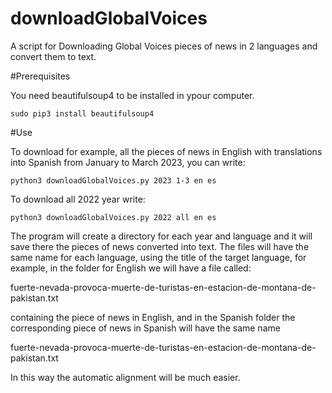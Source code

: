 # downloadGlobalVoices
A script for Downloading Global Voices pieces of news in 2 languages and convert them to text.

#Prerequisites

You need beautifulsoup4 to be installed in ypour computer.

```sudo pip3 install beautifulsoup4```

#Use

To download for example, all the pieces of news in English with translations into Spanish from January to March 2023, you can write:

```python3 downloadGlobalVoices.py 2023 1-3 en es```

To download all 2022 year write:

```python3 downloadGlobalVoices.py 2022 all en es```

The program will create a directory for each year and language and it will save there the pieces of news converted into text. The files will have the same name for each language, using the title of the target language, for example, in the folder for English we will have a file called:

fuerte-nevada-provoca-muerte-de-turistas-en-estacion-de-montana-de-pakistan.txt

containing the piece of news in English, and in the Spanish folder the corresponding piece of news in Spanish will have the same name

fuerte-nevada-provoca-muerte-de-turistas-en-estacion-de-montana-de-pakistan.txt

In this way the automatic alignment will be much easier.

